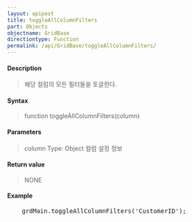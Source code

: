 ```yaml
---
layout: apipost
title: toggleAllColumnFilters
part: Objects
objectname: GridBase
directiontype: Function
permalink: /api/GridBase/toggleAllColumnFilters/
---
```



#### Description

> 해당 컬럼의 모든 필터들을 토글한다.

#### Syntax

> function toggleAllColumnFilters(column)

#### Parameters

> *column*
> Type: Object
> 컬럼 설정 정보


#### Return value

> NONE

#### Example

<pre class="prettyprint">
    grdMain.toggleAllColumnFilters('CustomerID');
</pre>



